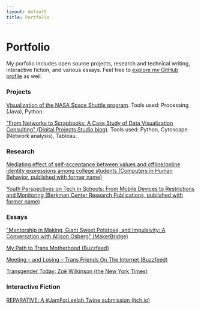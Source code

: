 ```yaml
---
layout: default
title: Portfolio
---
```


# Portfolio

My porfolio includes open source projects, research and technical writing, interactive fiction, and various essays. Feel free to [explore my GitHub profile](https://github.com/zoews) as well.

### Projects

[Visualization of the NASA Space Shuttle program](https://clarklabs.lib.umich.edu/2017/11/08/using_processing_visualize_space_exploration/). Tools used: Processing (Java), Python. 

["From Networks to Scrapbooks: A Case Study of Data Visualization Consulting" (Digital Projects Studio blog)](https://clarklabs.lib.umich.edu/2017/05/05/from-networks-to-scrapbooks-a-case-study-of-data-visualization-consulting-part-1/). Tools used: Python, Cytoscape (Network analysis), Tableau.


### Research

[Mediating effect of self-acceptance between values and offline/online identity expressions among college students (Computers in Human Behavior, published with former name)](http://www.sciencedirect.com/science/article/pii/S0747563215002150)

[Youth Perspectives on Tech in Schools: From Mobile Devices to Restrictions and Monitoring (Berkman Center Research Publications, published with former name)](http://www.sciencedirect.com/science/article/pii/S0747563215002150)


### Essays

["Mentorship in Making, Giant Sweet Potatoes, and Impulsivity: A Conversation with Allison Osberg" (MakerBridge)](http://makerbridge.si.umich.edu/2017/05/mentorship-giant-sweet-potatoes-impulsivity-allison-osberg/)

[My Path to Trans Motherhood (Buzzfeed)](http://www.buzzfeed.com/zoewilkinsons/on-trans-motherhood)

[Meeting – and Losing – Trans Friends On The Internet (Buzzfeed)](http://www.buzzfeed.com/zoewilkinsons/meeting-and-losing-trans-friends-on-the-internet)

[Transgender Today: Zoë Wilkinson (the New York Times)](http://www.nytimes.com/interactive/projects/storywall/transgender-today/stories/zo-wilkinson)


### Interactive Fiction

[REPARATIVE: A #JamForLeelah Twine submission (itch.io)](http://jamforleelah81.itch.io/reparative)